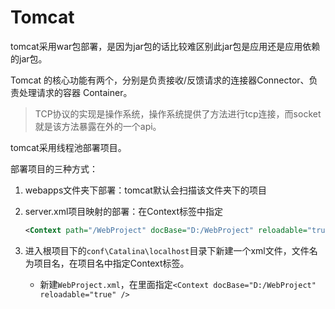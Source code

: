 Tomcat
===



tomcat采用war包部署，是因为jar包的话比较难区别此jar包是应用还是应用依赖的jar包。

Tomcat 的核心功能有两个，分别是负责接收/反馈请求的连接器Connector、负责处理请求的容器 Container。

> TCP协议的实现是操作系统，操作系统提供了方法进行tcp连接，而socket就是该方法暴露在外的一个api。

tomcat采用线程池部署项目。

部署项目的三种方式：

1. webapps文件夹下部署：tomcat默认会扫描该文件夹下的项目

2. server.xml项目映射的部署：在Context标签中指定

   ```xml
   <Context path="/WebProject" docBase="D:/WebProject" reloadable="true" />
   ```

3. 进入根项目下的`conf\Catalina\localhost`目录下新建一个xml文件，文件名为项目名，在项目名中指定Context标签。

   - 新建`WebProject.xml`，在里面指定`<Context docBase="D:/WebProject" reloadable="true" />` 
